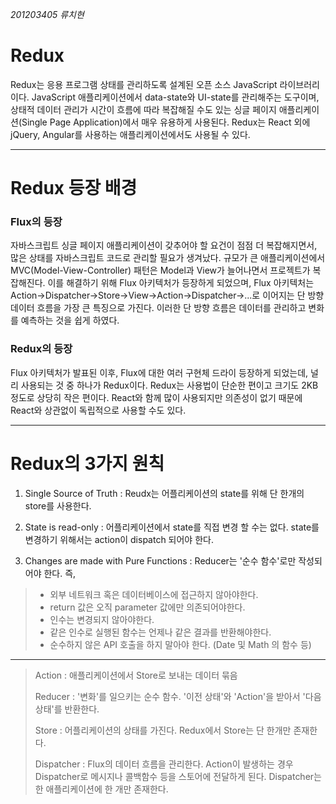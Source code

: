 *201203405 류치현*

# Redux 
 Redux는 응용 프로그램 상태를 관리하도록 설계된 오픈 소스 JavaScript 라이브러리이다. JavaScript 애플리케이션에서 data-state와 UI-state를 관리해주는 도구이며, 상태적 데이터 관리가 시간이 흐름에 따라 복잡해질 수도 있는 싱글 페이지 애플리케이션(Single Page Application)에서 매우 유용하게 사용된다. Redux는 React 외에 jQuery, Angular를 사용하는 애플리케이션에서도 사용될 수 있다.
* * *

# Redux 등장 배경

### Flux의 등장
자바스크립트 싱글 페이지 애플리케이션이 갖추어야 할 요건이 점점 더 복잡해지면서, 많은 상태를 자바스크립트 코드로 관리할 필요가 생겨났다. 규모가 큰 애플리케이션에서 MVC(Model-View-Controller) 패턴은 Model과 View가 늘어나면서 프로젝트가 복잡해진다. 이를 해결하기 위해 Flux 아키텍처가 등장하게 되었으며, Flux 아키텍처는 Action->Dispatcher->Store->View->Action->Dispatcher->...로 이어지는 단 방향 데이터 흐름을 가장 큰 특징으로 가진다. 이러한 단 방향 흐름은 데이터를 관리하고 변화를 예측하는 것을 쉽게 하였다.

### Redux의 등장
Flux 아키텍처가 발표된 이후, Flux에 대한 여러 구현체 드라이 등장하게 되었는데, 널리 사용되는 것 중 하나가 Redux이다. Redux는 사용법이 단순한 편이고 크기도 2KB 정도로 상당히 작은 편이다. React와 함께 많이 사용되지만 의존성이 없기 때문에 React와 상관없이 독립적으로 사용할 수도 있다.
* * *

# Redux의 3가지 원칙
1) Single Source of Truth
: Reudx는 어플리케이션의 state를 위해 단 한개의 store를 사용한다.

2) State is read-only
: 어플리케이션에서 state를 직접 변경 할 수는 없다. state를 변경하기 위해서는 action이 dispatch 되어야 한다.

3) Changes are made with Pure Functions
: Reducer는 '순수 함수'로만 작성되어야 한다. 즉,
> - 외부 네트워크 혹은 데이터베이스에 접근하지 않아야한다.
> - return 값은 오직 parameter 값에만 의존되어야한다.
> - 인수는 변경되지 않아야한다.
> - 같은 인수로 실행된 함수는 언제나 같은 결과를 반환해야한다.
> - 순수하지 않은 API 호출을 하지 말아야 한다. (Date 및 Math 의 함수 등)

* * *

>Action
>: 애플리케이션에서 Store로 보내는 데이터 묶음
>
>Reducer
>: '변화'를 일으키는 순수 함수. '이전 상태'와 'Action'을 받아서 '다음 상태'를 반환한다.
>
>Store
>: 어플리케이션의 상태를 가진다. Redux에서 Store는 단 한개만 존재한다.
>
>Dispatcher
>: Flux의 데이터 흐름을 관리한다. Action이 발생하는 경우 Dispatcher로 메시지나 콜백함수 등을 스토어에 전달하게 된다. Dispatcher는 한 애플리케이션에 한 개만 존재한다.
